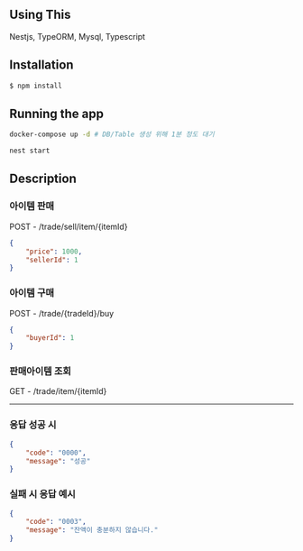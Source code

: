 
## Using This

Nestjs, TypeORM, Mysql, Typescript

## Installation

```bash
$ npm install
```

## Running the app

```bash
docker-compose up -d # DB/Table 생성 위해 1분 정도 대기

nest start
```

## Description

### 아이템 판매
POST - /trade/sell/item/{itemId}

```json
{
	"price": 1000,
	"sellerId": 1
}
```

### 아이템 구매
POST - /trade/{tradeId}/buy

```json
{
	"buyerId": 1
}
```

### 판매아이템 조회
GET - /trade/item/{itemId}

---

### 응답 성공 시

```json
{
	"code": "0000",
	"message": "성공"
}
```


### 실패 시 응답 예시

```json
{
	"code": "0003",
	"message": "잔액이 충분하지 않습니다."
}
```








